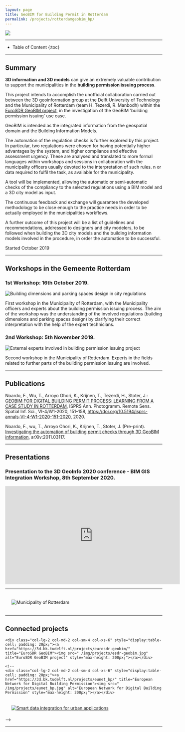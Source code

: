 ```yaml
---
layout: page
title: GeoBIM for Building Permit in Rotterdam
permalink: /projects/rotterdamgeobim_bp/
---
```


<div class="row">
  <div class="col-sm-12 col-xs-12"><img class="img-responsive" src="{{ "/projects/rotterdamgeobim_bp/imgs/dimensions.png" }}"></div>
</div>

- - -

* Table of Content
{:toc}

- - -

## Summary

**3D information and 3D models** can give an extremely valuable contribution to support the municipalities in the **building permission issuing process**.

This project intends to accomplish the unofficial collaboration carried out between the 3D geoinformation group at the Delft University of Technology and the Municipality of Rotterdam (team H. Tezerdi, R. Manbodh) within the [EuroSDR GeoBIM project](https://3d.bk.tudelft.nl/projects/eurosdr-geobim/), in the investigation of the GeoBIM 'building permission issuing' use case. 

GeoBIM is intended as the integrated information from the geospatial domain and the Building Information Models.

The automation of the regulation checks is further explored by this project. In particular, two regulations were chosen for having potentially higher advantages by the system, and higher compliance and effective assessment urgency. These are analysed and translated to more formal languages within workshops and sessions in collaboration with the municipality officers usually devoted to the interpretation of such rules.
n or data required to fulfil the task, as available for the municipality.

A tool will be implemented, allowing the automatic or semi-automatic checks of the compliancy to the selected regulations using a BIM model and a 3D city model as input.

The continuous feedback and exchange will guarantee the developed methodology to be close enough to the practice needs in order to be actually employed in the municipalities workflows.

A further outcome of this project will be a list of guidelines and recommendations, addressed to designers and city modelers, to be followed when building the 3D city models and the building information models involved in the procedure, in order the automation to be successful.

Started October 2019

 - - -

## Workshops in the Gemeente Rotterdam

### 1st Workshop: 16th October 2019.

<div class="row">
<div class="col-lg-6 col-md-6 col-sm-12 col-xs-12" style="display:table-cell;"><a title="16/10/2019 Workshop 1"><img src="/projects/rotterdamgeobim_bp/imgs/workshop1.png" alt="Building dimensions and parking spaces design in city regulations" ></a></div>
<p class="text-left">First workshop in the Municipality of Rotterdam, with the Municipality officers and experts about the building permission issuing process. The aim of the workshop was the understanding of the involved regulations (building dimensions and parking spaces design) by clarifying their correct interpretation with the help of the expert technicians. </p>
</div>

### 2nd Workshop: 5th November 2019.

<div class="row">
<div class="col-lg-6 col-md-6 col-sm-12 col-xs-12" style="display:table-cell;"><a title="05/11/2019 Workshop 2"><img src="/projects/rotterdamgeobim_bp/imgs/workshop2.png" alt="External experts involved in building permission issuing project" ></a></div>
<p class="text-left">Second workshop in the Municipality of Rotterdam. Experts in the fields related to further parts of the building permission issuing are involved.</p>
</div>

- - -

## Publications

Noardo, F., Wu, T., Arroyo Ohori, K., Krijnen, T., Tezerdi, H., Stoter, J.: [GEOBIM FOR DIGITAL BUILDING PERMIT PROCESS: LEARNING FROM A CASE STUDY IN ROTTERDAM](https://www.isprs-ann-photogramm-remote-sens-spatial-inf-sci.net/VI-4-W1-2020/151/2020/), ISPRS Ann. Photogramm. Remote Sens. Spatial Inf. Sci., VI-4/W1-2020, 151–158, https://doi.org/10.5194/isprs-annals-VI-4-W1-2020-151-2020, 2020.

Noardo, F., wu, T., Arroyo Ohori, K., Krijnen, T., Stoter, J. (Pre-print). [Investigating the automation of building permit checks through 3D GeoBIM information](https://arxiv.org/abs/2011.03117), arXiv:2011.03117.
- - -

## Presentations

### Presentation to the 3D GeoInfo 2020 conference - BIM GIS Integration Workshop, 8th September 2020.

<iframe width="560" height="315" src="https://www.youtube.com/embed/upUlaOkI2-Y" frameborder="0" allow="accelerometer; autoplay; encrypted-media; gyroscope; picture-in-picture" allowfullscreen></iframe>

- - -


<div class="row">

  <div class="col-lg-3 col-md-3 col-sm-4 col-xs-6" style="display:table-cell; padding: 20px;"><a title="Gemeente Rotterdam"> <img src="/projects/rotterdamgeobim_bp/imgs/rotterdamlogo.jpg" alt="Municipality of Rotterdam" style="max-height: 200px;"></a></div>
</div>

- - -


## Connected projects

<div class="row">

    <div class="col-lg-2 col-md-2 col-sm-4 col-xs-6" style="display:table-cell; padding: 20px;"><a href="https://3d.bk.tudelft.nl/projects/eurosdr-geobim/" title="EuroSDR GeoBIM"><img src=" /img/projects/esdr-geobim.jpg" alt="EuroSDR GeoBIM project" style="max-height: 200px;"></a></div>
    
    <!--
    <div class="col-lg-2 col-md-2 col-sm-4 col-xs-6" style="display:table-cell; padding: 20px;"><a href="https://3d.bk.tudelft.nl/projects/eunet_bp/" title="European Network for Digital Building Permission"><img src=" /img/projects/eunet_bp.jpg" alt="European Network for Digital Building Permission" style="max-height: 200px;"></a></div>


  <div class="col-lg-2 col-md-2 col-sm-4 col-xs-6" style="display:table-cell; padding: 20px;"><a href="https://3d.bk.tudelft.nl/projects/smartdi-ams/" title="Smart data integration for urban applications"><img src=" /img/projects/sdi-ams.jpg" alt="Smart data integration for urban applications" style="max-height: 200px;"></a></div>
-->

</div>

- - -
<!--
## Team

<div class="row">
    {% include project_team.html project_name='esdr-geobim' %}
</div>
-->